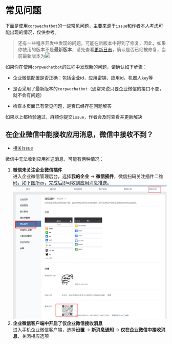 # 常见问题
下面是使用`corpwechatbot`的一些常见问题，主要来源于`issue`和作者本人考虑可能出现的情况，仅供参考。
> 还有一些程序开发中发现的问题，可能在新版本中得到了修复，因此，如果你使用的版本不是**最新版本**，请先查看[更新日志](changelog.md)，确认是否已经被修复，当前最新版本为<a ><img src="https://img.shields.io/pypi/v/corpwechatbot"/></a>

如果你在使用`corpwechatbot`的过程中发现新的问题，请确认如下步骤：

- 企业微信配置是否正确：包括企业id，应用密钥、应用id，机器人`key`等

- 是否采用了最新版本的`corpwechatbot`（通常来说只要企业微信的接口不变，就不会有问题）
- 检查本页面已有常见问题，是否已经存在问题解答  

如果以上都检验通过，麻烦你提交`issue`，作者会及时查看并更新解决

## 在企业微信中能接收应用消息，微信中接收不到？
- [相关issue](https://github.com/GentleCP/corpwechat-bot/issues/4)

微信中无法收到应用推送消息，可能有两种情况：  
1. **微信未关注企业微信插件**  
进入企业微信管理后台，选择**我的企业** -> **微信插件**，微信扫码关注插件二维码，如下图所示，完成后即可收到应用消息推送。  
   ![](img/wechat_plugin.png)  
2. **企业微信客户端中开启了仅企业微信接收消息**  
进入手机企业微信客户端，选择**设置** -> **新消息通知** -> **仅在企业微信中接收消息**，关闭相应选项
   

